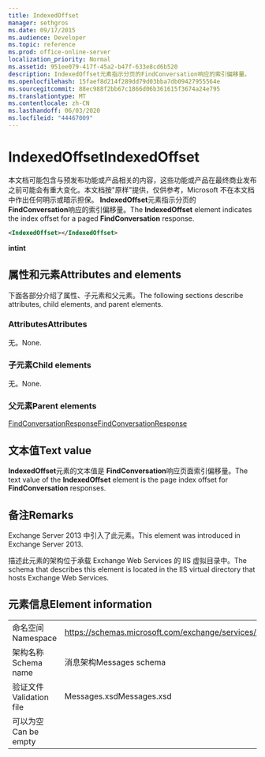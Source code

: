 ```yaml
---
title: IndexedOffset
manager: sethgros
ms.date: 09/17/2015
ms.audience: Developer
ms.topic: reference
ms.prod: office-online-server
localization_priority: Normal
ms.assetid: 951ee079-417f-45a2-b47f-633e8cd6b520
description: IndexedOffset元素指示分页的FindConversation响应的索引偏移量。
ms.openlocfilehash: 15faef8d214f289dd79d03bba7db09427955564e
ms.sourcegitcommit: 88ec988f2bb67c1866d06b361615f3674a24e795
ms.translationtype: MT
ms.contentlocale: zh-CN
ms.lasthandoff: 06/03/2020
ms.locfileid: "44467009"
---
```

# <a name="indexedoffset"></a><span data-ttu-id="9dd8f-103">IndexedOffset</span><span class="sxs-lookup"><span data-stu-id="9dd8f-103">IndexedOffset</span></span>

<span data-ttu-id="9dd8f-104">本文档可能包含与预发布功能或产品相关的内容，这些功能或产品在最终商业发布之前可能会有重大变化。本文档按"原样"提供，仅供参考，Microsoft 不在本文档中作出任何明示或暗示担保。 **IndexedOffset**元素指示分页的 **FindConversation**响应的索引偏移量。</span><span class="sxs-lookup"><span data-stu-id="9dd8f-104">The **IndexedOffset** element indicates the index offset for a paged **FindConversation** response.</span></span> 
  
```XML
<IndexedOffset></IndexedOffset>
```

 <span data-ttu-id="9dd8f-105">**int**</span><span class="sxs-lookup"><span data-stu-id="9dd8f-105">**int**</span></span>
## <a name="attributes-and-elements"></a><span data-ttu-id="9dd8f-106">属性和元素</span><span class="sxs-lookup"><span data-stu-id="9dd8f-106">Attributes and elements</span></span>

<span data-ttu-id="9dd8f-107">下面各部分介绍了属性、子元素和父元素。</span><span class="sxs-lookup"><span data-stu-id="9dd8f-107">The following sections describe attributes, child elements, and parent elements.</span></span>
  
### <a name="attributes"></a><span data-ttu-id="9dd8f-108">Attributes</span><span class="sxs-lookup"><span data-stu-id="9dd8f-108">Attributes</span></span>

<span data-ttu-id="9dd8f-109">无。</span><span class="sxs-lookup"><span data-stu-id="9dd8f-109">None.</span></span>
  
### <a name="child-elements"></a><span data-ttu-id="9dd8f-110">子元素</span><span class="sxs-lookup"><span data-stu-id="9dd8f-110">Child elements</span></span>

<span data-ttu-id="9dd8f-111">无。</span><span class="sxs-lookup"><span data-stu-id="9dd8f-111">None.</span></span>
  
### <a name="parent-elements"></a><span data-ttu-id="9dd8f-112">父元素</span><span class="sxs-lookup"><span data-stu-id="9dd8f-112">Parent elements</span></span>

[<span data-ttu-id="9dd8f-113">FindConversationResponse</span><span class="sxs-lookup"><span data-stu-id="9dd8f-113">FindConversationResponse</span></span>](findconversationresponse.md)
  
## <a name="text-value"></a><span data-ttu-id="9dd8f-114">文本值</span><span class="sxs-lookup"><span data-stu-id="9dd8f-114">Text value</span></span>

<span data-ttu-id="9dd8f-115">**IndexedOffset**元素的文本值是 **FindConversation**响应页面索引偏移量。</span><span class="sxs-lookup"><span data-stu-id="9dd8f-115">The text value of the **IndexedOffset** element is the page index offset for **FindConversation** responses.</span></span> 
  
## <a name="remarks"></a><span data-ttu-id="9dd8f-116">备注</span><span class="sxs-lookup"><span data-stu-id="9dd8f-116">Remarks</span></span>

<span data-ttu-id="9dd8f-117">Exchange Server 2013 中引入了此元素。</span><span class="sxs-lookup"><span data-stu-id="9dd8f-117">This element was introduced in Exchange Server 2013.</span></span>
  
<span data-ttu-id="9dd8f-118">描述此元素的架构位于承载 Exchange Web Services 的 IIS 虚拟目录中。</span><span class="sxs-lookup"><span data-stu-id="9dd8f-118">The schema that describes this element is located in the IIS virtual directory that hosts Exchange Web Services.</span></span>
  
## <a name="element-information"></a><span data-ttu-id="9dd8f-119">元素信息</span><span class="sxs-lookup"><span data-stu-id="9dd8f-119">Element information</span></span>

|||
|:-----|:-----|
|<span data-ttu-id="9dd8f-120">命名空间</span><span class="sxs-lookup"><span data-stu-id="9dd8f-120">Namespace</span></span>  <br/> |https://schemas.microsoft.com/exchange/services/2006/messages  <br/> |
|<span data-ttu-id="9dd8f-121">架构名称</span><span class="sxs-lookup"><span data-stu-id="9dd8f-121">Schema name</span></span>  <br/> |<span data-ttu-id="9dd8f-122">消息架构</span><span class="sxs-lookup"><span data-stu-id="9dd8f-122">Messages schema</span></span>  <br/> |
|<span data-ttu-id="9dd8f-123">验证文件</span><span class="sxs-lookup"><span data-stu-id="9dd8f-123">Validation file</span></span>  <br/> |<span data-ttu-id="9dd8f-124">Messages.xsd</span><span class="sxs-lookup"><span data-stu-id="9dd8f-124">Messages.xsd</span></span>  <br/> |
|<span data-ttu-id="9dd8f-125">可以为空</span><span class="sxs-lookup"><span data-stu-id="9dd8f-125">Can be empty</span></span>  <br/> ||
   

